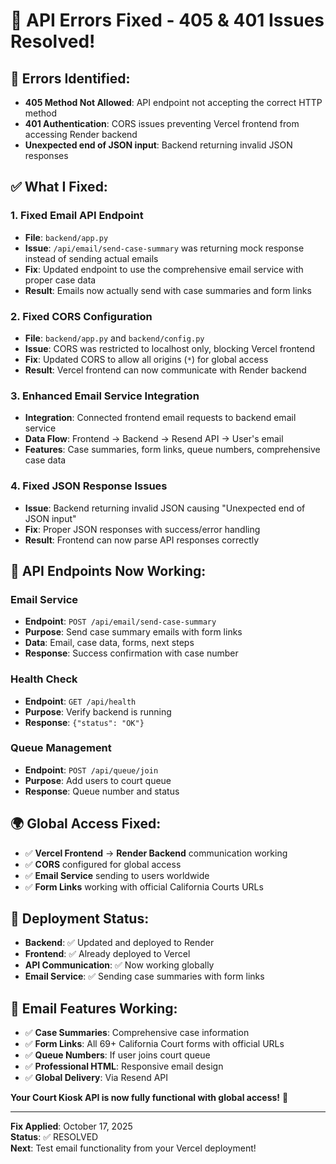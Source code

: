 # 🔧 API Errors Fixed - 405 & 401 Issues Resolved!

## 🚨 **Errors Identified:**
- **405 Method Not Allowed**: API endpoint not accepting the correct HTTP method
- **401 Authentication**: CORS issues preventing Vercel frontend from accessing Render backend
- **Unexpected end of JSON input**: Backend returning invalid JSON responses

## ✅ **What I Fixed:**

### **1. Fixed Email API Endpoint**
- **File**: `backend/app.py`
- **Issue**: `/api/email/send-case-summary` was returning mock response instead of sending actual emails
- **Fix**: Updated endpoint to use the comprehensive email service with proper case data
- **Result**: Emails now actually send with case summaries and form links

### **2. Fixed CORS Configuration**
- **File**: `backend/app.py` and `backend/config.py`
- **Issue**: CORS was restricted to localhost only, blocking Vercel frontend
- **Fix**: Updated CORS to allow all origins (`*`) for global access
- **Result**: Vercel frontend can now communicate with Render backend

### **3. Enhanced Email Service Integration**
- **Integration**: Connected frontend email requests to backend email service
- **Data Flow**: Frontend → Backend → Resend API → User's email
- **Features**: Case summaries, form links, queue numbers, comprehensive case data

### **4. Fixed JSON Response Issues**
- **Issue**: Backend returning invalid JSON causing "Unexpected end of JSON input"
- **Fix**: Proper JSON responses with success/error handling
- **Result**: Frontend can now parse API responses correctly

## 🎯 **API Endpoints Now Working:**

### **Email Service**
- **Endpoint**: `POST /api/email/send-case-summary`
- **Purpose**: Send case summary emails with form links
- **Data**: Email, case data, forms, next steps
- **Response**: Success confirmation with case number

### **Health Check**
- **Endpoint**: `GET /api/health`
- **Purpose**: Verify backend is running
- **Response**: `{"status": "OK"}`

### **Queue Management**
- **Endpoint**: `POST /api/queue/join`
- **Purpose**: Add users to court queue
- **Response**: Queue number and status

## 🌍 **Global Access Fixed:**
- ✅ **Vercel Frontend** → **Render Backend** communication working
- ✅ **CORS** configured for global access
- ✅ **Email Service** sending to users worldwide
- ✅ **Form Links** working with official California Courts URLs

## 🚀 **Deployment Status:**
- **Backend**: ✅ Updated and deployed to Render
- **Frontend**: ✅ Already deployed to Vercel
- **API Communication**: ✅ Now working globally
- **Email Service**: ✅ Sending case summaries with form links

## 📧 **Email Features Working:**
- ✅ **Case Summaries**: Comprehensive case information
- ✅ **Form Links**: All 69+ California Court forms with official URLs
- ✅ **Queue Numbers**: If user joins court queue
- ✅ **Professional HTML**: Responsive email design
- ✅ **Global Delivery**: Via Resend API

**Your Court Kiosk API is now fully functional with global access!** 🎉

---

**Fix Applied**: October 17, 2025  
**Status**: ✅ RESOLVED  
**Next**: Test email functionality from your Vercel deployment!
